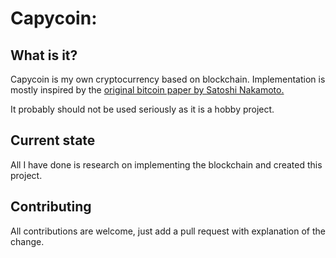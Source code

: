 # Capycoin:
##  What is it?
Capycoin is my own cryptocurrency based on blockchain. Implementation is mostly inspired by the [original bitcoin paper by Satoshi Nakamoto.](https://bitcoin.org/bitcoin.pdf)

It probably should not be used seriously as it is a hobby project.
## Current state
All I have done is research on implementing the blockchain and created this project.
## Contributing
All contributions are welcome, just add a pull request with explanation of the change.